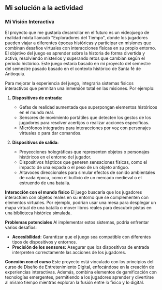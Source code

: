 ## Mi solución a la actividad 

### Mi Visión Interactiva

El proyecto que me gustaría desarrollar en el futuro es un videojuego de realidad mixta llamado "Exploradores del Tiempo", donde los jugadores pueden viajar a diferentes épocas históricas y participar en misiones que combinan desafíos virtuales con interacciones físicas en su propio entorno. El objetivo del juego es aprender sobre la historia de forma divertida y activa, resolviendo misterios y superando retos que cambian según el periodo histórico. Este juego estaría basado en mi proyecto del semestre del semestre pasado basado en el contexto histórico de Santa fé de Antioquia.

Para mejorar la experiencia del juego, integraría sistemas físicos interactivos que permitan una inmersión total en las misiones. Por ejemplo:

1. **Dispositivos de entrada:**
   - Gafas de realidad aumentada que superpongan elementos históricos en el mundo real.
   - Sensores de movimiento portátiles que detecten los gestos de los jugadores para resolver acertijos o realizar acciones específicas.
   - Micrófonos integrados para interacciones por voz con personajes virtuales o para dar comandos.

2. **Dispositivos de salida:**
   - Proyecciones holográficas que representen objetos o personajes históricos en el entorno del jugador.
   - Dispositivos hápticos que generen sensaciones físicas, como el impacto de una espada o el peso de un objeto antiguo.
   - Altavoces direccionales para simular efectos de sonido ambientales de cada época, como el bullicio de un mercado medieval o el estruendo de una batalla.

**Interacción con el mundo físico**
El juego buscaría que los jugadores interactúen con objetos reales en su entorno que se complementen con elementos virtuales. Por ejemplo, podrían usar una mesa para desplegar un mapa virtual de una batalla o mover libros reales para descubrir pistas en una biblioteca histórica simulada.

**Problemas potenciales**
Al implementar estos sistemas, podría enfrentar varios desafíos:
- **Accesibilidad:** Garantizar que el juego sea compatible con diferentes tipos de dispositivos y entornos.
- **Precisión de los sensores:** Asegurar que los dispositivos de entrada interpreten correctamente las acciones de los jugadores.

**Conexión con el curso**
Este proyecto está vinculado con los principios del curso de Diseño de Entretenimiento Digital, enfocándose en la creación de experiencias interactivas. Además, combina elementos de gamificación con tecnologías emergentes, permitiendo a los jugadores aprender y divertirse al mismo tiempo mientras exploran la fusión entre lo físico y lo digital.

